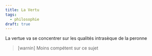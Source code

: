 ```yaml
---
title: La Vertu
tags:
  - philosophie
draft: true
---
```


La vertue va se concentrer sur les qualités intrasèque de la peronne 


> [warnin]
> Moins compétent sur ce sujet

